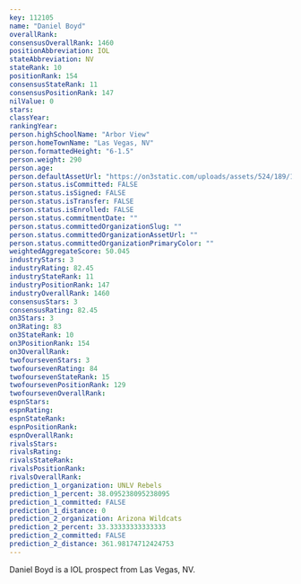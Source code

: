 ```yaml
---
key: 112105
name: "Daniel Boyd"
overallRank: 
consensusOverallRank: 1460
positionAbbreviation: IOL
stateAbbreviation: NV
stateRank: 10
positionRank: 154
consensusStateRank: 11
consensusPositionRank: 147
nilValue: 0
stars: 
classYear: 
rankingYear: 
person.highSchoolName: "Arbor View"
person.homeTownName: "Las Vegas, NV"
person.formattedHeight: "6-1.5"
person.weight: 290
person.age: 
person.defaultAssetUrl: "https://on3static.com/uploads/assets/524/189/189524.png"
person.status.isCommitted: FALSE
person.status.isSigned: FALSE
person.status.isTransfer: FALSE
person.status.isEnrolled: FALSE
person.status.commitmentDate: ""
person.status.committedOrganizationSlug: ""
person.status.committedOrganizationAssetUrl: ""
person.status.committedOrganizationPrimaryColor: ""
weightedAggregateScore: 50.045
industryStars: 3
industryRating: 82.45
industryStateRank: 11
industryPositionRank: 147
industryOverallRank: 1460
consensusStars: 3
consensusRating: 82.45
on3Stars: 3
on3Rating: 83
on3StateRank: 10
on3PositionRank: 154
on3OverallRank: 
twofoursevenStars: 3
twofoursevenRating: 84
twofoursevenStateRank: 15
twofoursevenPositionRank: 129
twofoursevenOverallRank: 
espnStars: 
espnRating: 
espnStateRank: 
espnPositionRank: 
espnOverallRank: 
rivalsStars: 
rivalsRating: 
rivalsStateRank: 
rivalsPositionRank: 
rivalsOverallRank: 
prediction_1_organization: UNLV Rebels
prediction_1_percent: 38.095238095238095
prediction_1_committed: FALSE
prediction_1_distance: 0
prediction_2_organization: Arizona Wildcats
prediction_2_percent: 33.33333333333333
prediction_2_committed: FALSE
prediction_2_distance: 361.98174712424753
---
```

Daniel Boyd is a IOL prospect from Las Vegas, NV.
